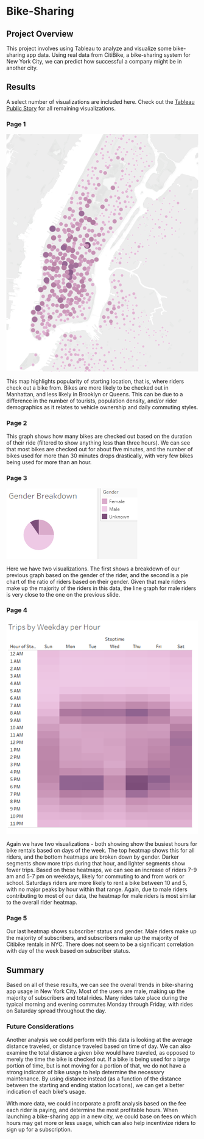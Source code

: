 # Bike-Sharing

## Project Overview
This project involves using Tableau to analyze and visualize some bike-sharing app data. Using real data from CitiBike, a bike-sharing system for New York City, we can predict how successful a company might be in another city. 

## Results
A select number of visualizations are included here. Check out the [Tableau Public Story](https://public.tableau.com/app/profile/alex.deans.gravlee/viz/NYC_Citibike_Challenge_16408098850940/NYCStory?publish=yes) for all remaining visualizations. 


### Page 1
![map](Images/results1.png)

This map highlights popularity of starting location, that is, where riders check out a bike from. Bikes are more likely to be checked out in Manhattan, and less likely in Brooklyn or Queens. This can be due to a difference in the number of tourists, population density, and/or rider demographics as it relates to vehicle ownership and daily commuting styles. 

### Page 2
This graph shows how many bikes are checked out based on the duration of their ride (filtered to show anything less than three hours). We can see that most bikes are checked out for about five minutes, and the number of bikes used for more than 30 minutes drops drastically, with very few bikes being used for more than an hour. 

### Page 3
![pie](Images/results2.png)

Here we have two visualizations. The first shows a breakdown of our previous graph based on the gender of the rider, and the second is a pie chart of the ratio of riders based on their gender. Given that male riders make up the majority of the riders in this data, the line graph for male riders is very close to the one on the previous slide. 

### Page 4
![heatmap](Images/results3.png)

Again we have two visualizations - both showing show the busiest hours for bike rentals based on days of the week. The top heatmap shows this for all riders, and the bottom heatmaps are broken down by gender. Darker segments show more trips during that hour, and lighter segments show fewer trips. Based on these heatmaps, we can see an increase of riders 7-9 am and 5-7 pm on weekdays, likely for commuting to and from work or school. Saturdays riders are more likely to rent a bike between 10 and 5, with no major peaks by hour within that range. Again, due to male riders contributing to most of our data, the heatmap for male riders is most similar to the overall rider heatmap.

### Page 5
Our last heatmap shows subscriber status and gender. Male riders make up the majority of subscribers, and subscribers make up the majority of Citibike rentals in NYC. There does not seem to be a significant correlation with day of the week based on subscriber status. 


## Summary
Based on all of these results, we can see the overall trends in bike-sharing app usage in New York City. Most of the users are male, making up the majority of subscribers and total rides. Many rides take place during the typical morning and evening commutes Monday through Friday, with rides on Saturday spread throughout the day. 

### Future Considerations
Another analysis we could perform with this data is looking at the average distance traveled, or distance traveled based on time of day. We can also examine the total distance a given bike would have traveled, as opposed to merely the time the bike is checked out. If a bike is being used for a large portion of time, but is not moving for a portion of that, we do not have a strong indicator of bike usage to help determine the necessary maintenance. By using distance instead (as a function of the distance between the starting and ending station locations), we can get a better indication of each bike's usage. 

With more data, we could incorporate a profit analysis based on the fee each rider is paying, and determine the most profitable hours. When launching a bike-sharing app in a new city, we could base on fees on which hours may get more or less usage, which can also help incentivize riders to sign up for a subscription. 


